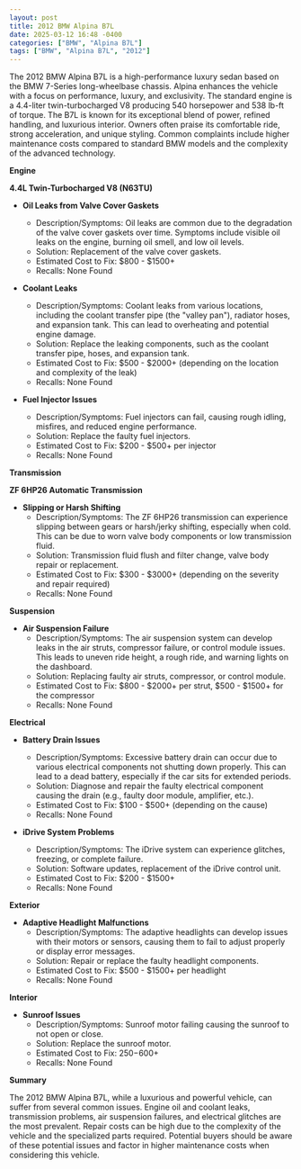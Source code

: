 ```yaml
---
layout: post
title: 2012 BMW Alpina B7L
date: 2025-03-12 16:48 -0400
categories: ["BMW", "Alpina B7L"]
tags: ["BMW", "Alpina B7L", "2012"]
---
```

The 2012 BMW Alpina B7L is a high-performance luxury sedan based on the BMW 7-Series long-wheelbase chassis. Alpina enhances the vehicle with a focus on performance, luxury, and exclusivity. The standard engine is a 4.4-liter twin-turbocharged V8 producing 540 horsepower and 538 lb-ft of torque. The B7L is known for its exceptional blend of power, refined handling, and luxurious interior. Owners often praise its comfortable ride, strong acceleration, and unique styling. Common complaints include higher maintenance costs compared to standard BMW models and the complexity of the advanced technology.

**Engine**

**4.4L Twin-Turbocharged V8 (N63TU)**

*   **Oil Leaks from Valve Cover Gaskets**
    *   Description/Symptoms: Oil leaks are common due to the degradation of the valve cover gaskets over time. Symptoms include visible oil leaks on the engine, burning oil smell, and low oil levels.
    *   Solution: Replacement of the valve cover gaskets.
    *   Estimated Cost to Fix: $800 - $1500+
    *   Recalls: None Found

*   **Coolant Leaks**
    *   Description/Symptoms: Coolant leaks from various locations, including the coolant transfer pipe (the "valley pan"), radiator hoses, and expansion tank. This can lead to overheating and potential engine damage.
    *   Solution: Replace the leaking components, such as the coolant transfer pipe, hoses, and expansion tank.
    *   Estimated Cost to Fix: $500 - $2000+ (depending on the location and complexity of the leak)
    *   Recalls: None Found

*   **Fuel Injector Issues**
    *   Description/Symptoms: Fuel injectors can fail, causing rough idling, misfires, and reduced engine performance.
    *   Solution: Replace the faulty fuel injectors.
    *   Estimated Cost to Fix: $200 - $500+ per injector
    *   Recalls: None Found

**Transmission**

**ZF 6HP26 Automatic Transmission**

*   **Slipping or Harsh Shifting**
    *   Description/Symptoms: The ZF 6HP26 transmission can experience slipping between gears or harsh/jerky shifting, especially when cold. This can be due to worn valve body components or low transmission fluid.
    *   Solution: Transmission fluid flush and filter change, valve body repair or replacement.
    *   Estimated Cost to Fix: $300 - $3000+ (depending on the severity and repair required)
    *   Recalls: None Found

**Suspension**

*   **Air Suspension Failure**
    *   Description/Symptoms: The air suspension system can develop leaks in the air struts, compressor failure, or control module issues. This leads to uneven ride height, a rough ride, and warning lights on the dashboard.
    *   Solution: Replacing faulty air struts, compressor, or control module.
    *   Estimated Cost to Fix: $800 - $2000+ per strut, $500 - $1500+ for the compressor
    *   Recalls: None Found

**Electrical**

*   **Battery Drain Issues**
    *   Description/Symptoms: Excessive battery drain can occur due to various electrical components not shutting down properly. This can lead to a dead battery, especially if the car sits for extended periods.
    *   Solution: Diagnose and repair the faulty electrical component causing the drain (e.g., faulty door module, amplifier, etc.).
    *   Estimated Cost to Fix: $100 - $500+ (depending on the cause)
    *   Recalls: None Found

*   **iDrive System Problems**
    *   Description/Symptoms: The iDrive system can experience glitches, freezing, or complete failure.
    *   Solution: Software updates, replacement of the iDrive control unit.
    *   Estimated Cost to Fix: $200 - $1500+
    *   Recalls: None Found

**Exterior**

*   **Adaptive Headlight Malfunctions**
    *   Description/Symptoms: The adaptive headlights can develop issues with their motors or sensors, causing them to fail to adjust properly or display error messages.
    *   Solution: Repair or replace the faulty headlight components.
    *   Estimated Cost to Fix: $500 - $1500+ per headlight
    *   Recalls: None Found

**Interior**

*   **Sunroof Issues**
    * Description/Symptoms: Sunroof motor failing causing the sunroof to not open or close.
    * Solution: Replace the sunroof motor.
    * Estimated Cost to Fix: $250-$600+
    * Recalls: None Found

**Summary**

The 2012 BMW Alpina B7L, while a luxurious and powerful vehicle, can suffer from several common issues. Engine oil and coolant leaks, transmission problems, air suspension failures, and electrical glitches are the most prevalent. Repair costs can be high due to the complexity of the vehicle and the specialized parts required. Potential buyers should be aware of these potential issues and factor in higher maintenance costs when considering this vehicle.

